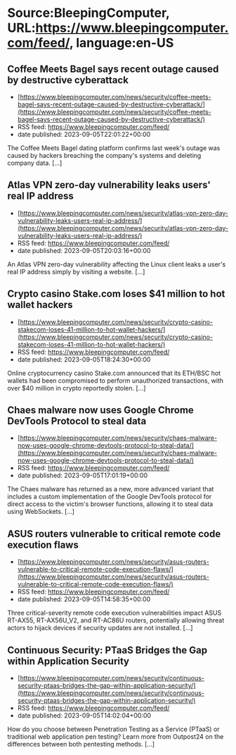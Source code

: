 # Source:BleepingComputer, URL:https://www.bleepingcomputer.com/feed/, language:en-US

## Coffee Meets Bagel says recent outage caused by destructive cyberattack
 - [https://www.bleepingcomputer.com/news/security/coffee-meets-bagel-says-recent-outage-caused-by-destructive-cyberattack/](https://www.bleepingcomputer.com/news/security/coffee-meets-bagel-says-recent-outage-caused-by-destructive-cyberattack/)
 - RSS feed: https://www.bleepingcomputer.com/feed/
 - date published: 2023-09-05T22:01:22+00:00

The Coffee Meets Bagel dating platform confirms last week's outage was caused by hackers breaching the company's systems and deleting company data. [...]

## Atlas VPN zero-day vulnerability leaks users' real IP address
 - [https://www.bleepingcomputer.com/news/security/atlas-vpn-zero-day-vulnerability-leaks-users-real-ip-address/](https://www.bleepingcomputer.com/news/security/atlas-vpn-zero-day-vulnerability-leaks-users-real-ip-address/)
 - RSS feed: https://www.bleepingcomputer.com/feed/
 - date published: 2023-09-05T20:03:16+00:00

An Atlas VPN zero-day vulnerability affecting the Linux client leaks a user's real IP address simply by visiting a website. [...]

## Crypto casino Stake.com loses $41 million to hot wallet hackers
 - [https://www.bleepingcomputer.com/news/security/crypto-casino-stakecom-loses-41-million-to-hot-wallet-hackers/](https://www.bleepingcomputer.com/news/security/crypto-casino-stakecom-loses-41-million-to-hot-wallet-hackers/)
 - RSS feed: https://www.bleepingcomputer.com/feed/
 - date published: 2023-09-05T18:24:30+00:00

Online cryptocurrency casino Stake.com announced that its ETH/BSC hot wallets had been compromised to perform unauthorized transactions, with over $40 million in crypto reportedly stolen. [...]

## Chaes malware now uses Google Chrome DevTools Protocol to steal data
 - [https://www.bleepingcomputer.com/news/security/chaes-malware-now-uses-google-chrome-devtools-protocol-to-steal-data/](https://www.bleepingcomputer.com/news/security/chaes-malware-now-uses-google-chrome-devtools-protocol-to-steal-data/)
 - RSS feed: https://www.bleepingcomputer.com/feed/
 - date published: 2023-09-05T17:01:19+00:00

The Chaes malware has returned as a new, more advanced variant that includes a custom implementation of the Google DevTools protocol for direct access to the victim's browser functions, allowing it to steal data using WebSockets. [...]

## ASUS routers vulnerable to critical remote code execution flaws
 - [https://www.bleepingcomputer.com/news/security/asus-routers-vulnerable-to-critical-remote-code-execution-flaws/](https://www.bleepingcomputer.com/news/security/asus-routers-vulnerable-to-critical-remote-code-execution-flaws/)
 - RSS feed: https://www.bleepingcomputer.com/feed/
 - date published: 2023-09-05T14:58:35+00:00

Three critical-severity remote code execution vulnerabilities impact ASUS RT-AX55, RT-AX56U_V2, and RT-AC86U routers, potentially allowing threat actors to hijack devices if security updates are not installed. [...]

## Continuous Security: PTaaS Bridges the Gap within Application Security
 - [https://www.bleepingcomputer.com/news/security/continuous-security-ptaas-bridges-the-gap-within-application-security/](https://www.bleepingcomputer.com/news/security/continuous-security-ptaas-bridges-the-gap-within-application-security/)
 - RSS feed: https://www.bleepingcomputer.com/feed/
 - date published: 2023-09-05T14:02:04+00:00

How do you choose between Penetration Testing as a Service (PTaaS) or traditional web application pen testing? Learn more from Outpost24 on the differences between both pentesting methods. [...]

